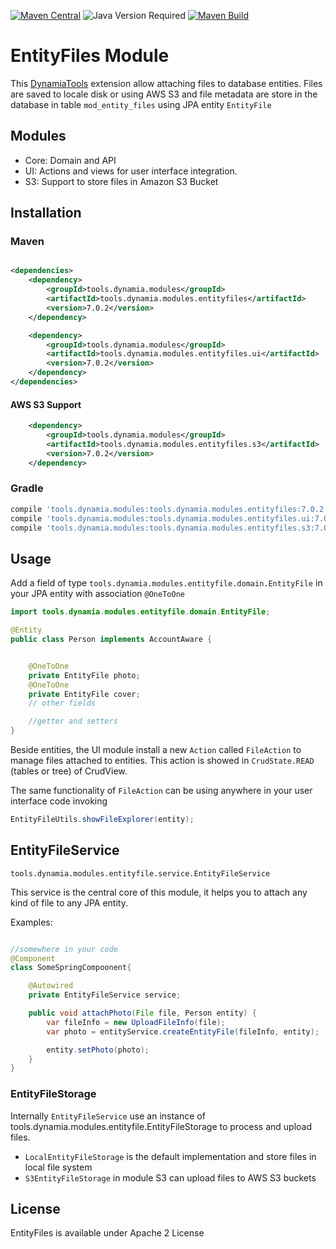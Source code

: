 [![Maven Central](https://img.shields.io/maven-central/v/tools.dynamia.modules/tools.dynamia.modules.entityfiles)](https://search.maven.org/search?q=tools.dynamia.modules.entityfiles)
![Java Version Required](https://img.shields.io/badge/java-17-blue)
[![Maven Build](https://github.com/dynamiatools/module-entityfiles/actions/workflows/maven.yml/badge.svg)](https://github.com/dynamiatools/module-entityfiles/actions/workflows/maven.yml)

# EntityFiles Module

This [DynamiaTools](https://dynamia.tools) extension allow attaching files to database entities. Files are saved to locale disk or using AWS S3 and file
metadata are store in the database in table `mod_entity_files` using JPA entity `EntityFile`

## Modules

- Core: Domain and API
- UI: Actions and views for user interface integration.
- S3: Support to store files in Amazon S3 Bucket

## Installation

### Maven

```xml

<dependencies>
    <dependency>
        <groupId>tools.dynamia.modules</groupId>
        <artifactId>tools.dynamia.modules.entityfiles</artifactId>
        <version>7.0.2</version>
    </dependency>

    <dependency>
        <groupId>tools.dynamia.modules</groupId>
        <artifactId>tools.dynamia.modules.entityfiles.ui</artifactId>
        <version>7.0.2</version>
    </dependency>
</dependencies>
```

#### AWS S3 Support
```xml
    <dependency>
        <groupId>tools.dynamia.modules</groupId>
        <artifactId>tools.dynamia.modules.entityfiles.s3</artifactId>
        <version>7.0.2</version>
    </dependency>
```

### Gradle

```groovy
compile 'tools.dynamia.modules:tools.dynamia.modules.entityfiles:7.0.2'
compile 'tools.dynamia.modules:tools.dynamia.modules.entityfiles.ui:7.0.2'
compile 'tools.dynamia.modules:tools.dynamia.modules.entityfiles.s3:7.0.2'
```

## Usage

Add a field of type `tools.dynamia.modules.entityfile.domain.EntityFile` in your JPA entity with association `@OneToOne`

```Java
import tools.dynamia.modules.entityfile.domain.EntityFile;

@Entity
public class Person implements AccountAware {


    @OneToOne
    private EntityFile photo;
    @OneToOne
    private EntityFile cover;
    // other fields

    //getter and setters    
}

```

Beside entities, the UI module install a new `Action` called `FileAction` to manage files attached to entities. This
action is showed in `CrudState.READ` (tables or tree) of CrudView.

The same functionality of `FileAction` can be using anywhere in your user interface code invoking

```Java
EntityFileUtils.showFileExplorer(entity);
```

## EntityFileService

`tools.dynamia.modules.entityfile.service.EntityFileService`

This service is the central core of this module, it helps you to attach any kind of file to any JPA entity.

Examples:

```Java

//somewhere in your code
@Component
class SomeSpringCompoonent{

    @Autowired
    private EntityFileService service;

    public void attachPhoto(File file, Person entity) {
        var fileInfo = new UploadFileInfo(file);
        var photo = entityService.createEntityFile(fileInfo, entity);

        entity.setPhoto(photo);
    }
}
```

### EntityFileStorage

Internally `EntityFileService` use an instance of tools.dynamia.modules.entityfile.EntityFileStorage to process and upload
files.

- `LocalEntityFileStorage` is the default implementation and store files in local file system
- `S3EntityFileStorage` in module S3 can upload files to AWS S3 buckets

## License

EntityFiles is available under Apache 2 License
